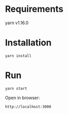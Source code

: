 
# Requirements
  
  yarn v1.16.0

# Installation

  `yarn install`

# Run

  `yarn start`

Open in browser:

  `http://localhost:3000`